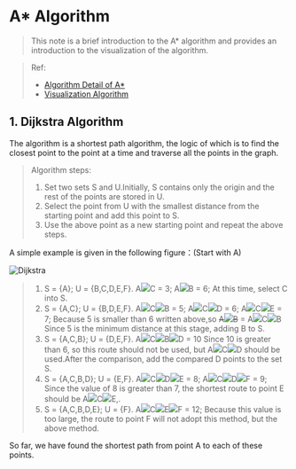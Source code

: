 # A* Algorithm
>This note is a brief introduction to the A* algorithm and provides an introduction to the visualization of the algorithm.

>Ref:
> - [Algorithm Detail of A*](https://www.cnblogs.com/21207-iHome/p/6048969.html#undefined)
> - [Visualization Algorithm](https://github.com/redglassli/PythonRobotics)

## 1. Dijkstra Algorithm
The algorithm is a shortest path algorithm, the logic of which is to find the closest point to the point at a time and traverse all the points in the graph.

> Algorithm steps: 
>1. Set two sets S and U.Initially, S contains only the origin and the rest of the points are stored in U.
>2. Select the point from U with the smallest distance from the starting point and add this point to S.
>3. Use the above point as a new starting point and repeat the above steps.

A simple example is given in the following figure：(Start with A)

![Dijkstra](https://pic002.cnblogs.com/images/2012/426620/2012073019593375.jpg#pic_center)

>1. S = {A};  U = {B,C,D,E,F}. 
A<img src="https://render.githubusercontent.com/render/math?math=\rightarrow">C = 3;
A<img src="https://render.githubusercontent.com/render/math?math=\rightarrow">B = 6; 
At this time, select C into S.
>2. S = {A,C};  U = {B,D,E,F}.
A<img src="https://render.githubusercontent.com/render/math?math=\rightarrow">C<img src="https://render.githubusercontent.com/render/math?math=\rightarrow">B = 5;
A<img src="https://render.githubusercontent.com/render/math?math=\rightarrow">C<img src="https://render.githubusercontent.com/render/math?math=\rightarrow">D = 6;
A<img src="https://render.githubusercontent.com/render/math?math=\rightarrow">C<img src="https://render.githubusercontent.com/render/math?math=\rightarrow">E = 7;
Because 5 is smaller than 6 written above,so
~~A<img src="https://render.githubusercontent.com/render/math?math=\rightarrow">B~~ = A<img src="https://render.githubusercontent.com/render/math?math=\rightarrow">C<img src="https://render.githubusercontent.com/render/math?math=\rightarrow">B
Since 5 is the minimum distance at this stage, adding B to S.
>3. S = {A,C,B};  U = {D,E,F}.
A<img src="https://render.githubusercontent.com/render/math?math=\rightarrow">C<img src="https://render.githubusercontent.com/render/math?math=\rightarrow">B<img src="https://render.githubusercontent.com/render/math?math=\rightarrow">D = 10
Since 10 is greater than 6, so this route should not be used, but A<img src="https://render.githubusercontent.com/render/math?math=\rightarrow">C<img src="https://render.githubusercontent.com/render/math?math=\rightarrow">D  should be used.After the comparison, add the compared D points to the set S.
>4. S = {A,C,B,D};  U = {E,F}.
A<img src="https://render.githubusercontent.com/render/math?math=\rightarrow">C<img src="https://render.githubusercontent.com/render/math?math=\rightarrow">D<img src="https://render.githubusercontent.com/render/math?math=\rightarrow">E = 8;
A<img src="https://render.githubusercontent.com/render/math?math=\rightarrow">C<img src="https://render.githubusercontent.com/render/math?math=\rightarrow">D<img src="https://render.githubusercontent.com/render/math?math=\rightarrow">F = 9;
Since the value of 8 is greater than 7, the shortest route to point E should be A<img src="https://render.githubusercontent.com/render/math?math=\rightarrow">C<img src="https://render.githubusercontent.com/render/math?math=\rightarrow">E,.
>5. S = {A,C,B,D,E};  U = {F}.
A<img src="https://render.githubusercontent.com/render/math?math=\rightarrow">C<img src="https://render.githubusercontent.com/render/math?math=\rightarrow">E<img src="https://render.githubusercontent.com/render/math?math=\rightarrow">F = 12; Because this value is too large, the route to point F will not adopt this method, but the above method.

So far, we have found the shortest path from point A to each of these points.